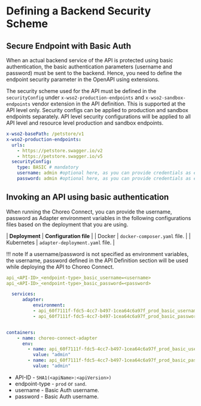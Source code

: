 # Defining a Backend Security Scheme

## Secure Endpoint with Basic Auth

When an actual backend service of the API is protected using basic authentication, the basic authentication parameters (username and password) must be sent to the backend. 
Hence, you need to define the endpoint security parameter in the OpenAPI using extensions.

The security scheme used for the API must be defined in the `securityConfig` under `x-wso2-production-endpoints` and `x-wso2-sandbox-endpoints` vendor extension in the API definition.
This is supported at the API level only. 
Security configs can be applied to production and sandbox endpoints separately. 
API level security configurations will be applied to all API level and resource level production and sandbox endpoints.

```yaml
x-wso2-basePath: /petstore/v1
x-wso2-production-endpoints: 
  urls:
    - https://petstore.swagger.io/v2
    - https://petstore.swagger.io/v5
  securityConfig:
    type: BASIC # mandatory
    username: admin #optional here, as you can provide credentials as environment variables
    password: admin #optional here, as you can provide credentials as environment variables
```

## Invoking an API using basic authentication

When running the Choreo Connect, you can provide the username, password as Adapter environment variables in the following configurations files based on the deployment that you are using.

| **Deployment** | **Configuration file** |
| Docker | `docker-composer.yaml` file. |
| Kubernetes | `adapter-deployment.yaml` file. |


!!! note 
    If a username/password is not specified as environment variables, the username, password defined in the API Definition section will be used while deploying the API to Choreo Connect.

```yaml tab="Format"
api_<API-ID>_<endpoint-type>_basic_username=<username>
api_<API-ID>_<endpoint-type>_basic_password=<password>
```

``` yaml tab="Docker Example"
  services:
      adapter:
          environment:
          - api_60f7111f-fdc5-4cc7-b497-1cea64c6a97f_prod_basic_username="admin"
          - api_60f7111f-fdc5-4cc7-b497-1cea64c6a97f_prod_basic_password="admin"
```

``` yaml tab="Kubernetes Example"

containers:
    - name: choreo-connect-adapter
      env:
        - name: api_60f7111f-fdc5-4cc7-b497-1cea64c6a97f_prod_basic_username
          value: "admin"
        - name: api_60f7111f-fdc5-4cc7-b497-1cea64c6a97f_prod_basic_password
          value: "admin"

```

- API-ID - `SHA1(<apiName>:<apiVersion>)`
- endpoint-type - `prod` or `sand`.
- username - Basic Auth username.
- password - Basic Auth username.
